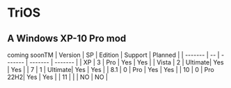 # TriOS
## A Windows XP-10 Pro mod
coming soonTM
| Version | SP | Edition | Support | Planned |
| ------- | -- | ------- | ------- | ------- |
| XP      | 3  | Pro     | Yes     | Yes     |
| Vista   | 2  | Ultimate| Yes     | Yes     |
| 7       | 1  | Ultimate| Yes     | Yes     |
| 8.1     | 0  | Pro     | Yes     | Yes     |
| 10      | 0  | Pro 22H2| Yes     | Yes     |
| 11      |    |         | NO      | NO      |